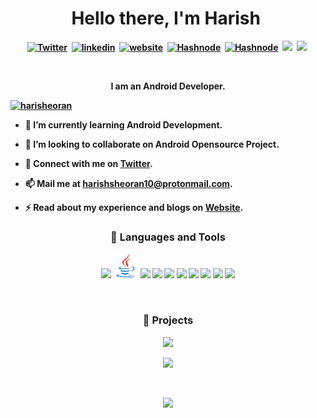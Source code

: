 <p>
  <h1 align="center"><b>Hello there, I'm Harish <img src="https://docs.google.com/uc?export=download&id=166Ecq6uBl61U14OUlkHOHIBv2ArKoumJ" alt="" width="30"></h1>
</p>

<p align="center">
<a href="https://twitter.com/harisheoran"><img src="https://img.shields.io/badge/Twitter-1DA1F2?style=for-the-badge&logo=twitter&logoColor=white" alt="Twitter" target="_blank" /></a>&nbsp;
<a href="https://www.linkedin.com/in/harishsheoran01/"><img src="https://img.shields.io/badge/LinkedIn-0077B5?style=for-the-badge&logo=linkedin&logoColor=white" alt="linkedin" target="_blank" /></a>&nbsp;
  <a href="https://harisheoran.github.io"><img src="https://img.shields.io/badge/website-000000?style=for-the-badge&logo=About.me&logoColor=white" alt="website" target="_blank" /></a>&nbsp;
<a href="https://sheoranharis.hashnode.dev/"><img src="https://img.shields.io/badge/Hashnode-2962FF?style=for-the-badge&logo=hashnode&logoColor=white" alt="Hashnode" target="_blank"/></a>&nbsp;
  <a href="https://www.reddit.com/user/haris958"><img src="https://img.shields.io/badge/Reddit-FF4500?style=for-the-badge&logo=reddit&logoColor=white" alt="Hashnode" target="_blank"/></a>&nbsp;
   <a href="https://www.youtube.com/channel/UCkL3XhMfEA46NH57gVSb_Fw"><img src="https://img.shields.io/badge/YouTube-FF0000?style=for-the-badge&logo=youtube&logoColor=white" target="_blank"/></a>&nbsp;
  <a href="mailto:harishsheoran10@protonmail.com"><img src="https://img.shields.io/badge/ProtonMail-8B89CC?style=for-the-badge&logo=protonmail&logoColor=white" /target="_blank"></a>&nbsp;
</p>
<br />

<p align="center">I am an Android Developer.</p>

<!--<img align="right"  width="400" src="https://giphy.com/clips/cameronpaulsmith-cat-typing-meme-nuufztgCvyJZIuSkgd">-->

<p align="left"> <a href="https://twitter.com/harisheoran" target="blank"><img src="https://img.shields.io/twitter/follow/harisheoran?logo=twitter&style=for-the-badge" alt="harisheoran" /></a> </p>

- 🔭 I’m currently learning **Android Development**.

- 👯 I’m looking to collaborate on **Android Opensource Project**.

- 💬 Connect with me on **[Twitter](https://twitter.com/harisheoran).**

- 📫 Mail me at **harishsheoran10@protonmail.com**.

- ⚡ Read about my experience and blogs on **[Website](https://harishsheoran.github.io)**.



<h3 align="center"> 💼 Languages and Tools</h3>
<p align="center">
<img src="https://img.shields.io/badge/Kotlin-0095D5?&style=for-the-badge&logo=kotlin&logoColor=white" alt"kotlin">
<img src="https://raw.githubusercontent.com/devicons/devicon/master/icons/java/java-original.svg" alt="java" width="40" height="40"/>
<img src="https://img.shields.io/badge/Firebase-FFCA28.svg?style=for-the-badge&logo=Firebase&logoColor=black">
<img src="https://img.shields.io/badge/IntelliJ_IDEA-000000.svg?style=for-the-badge&logo=intellij-idea&logoColor=white" />
<img src="https://img.shields.io/badge/VIM-%2311AB00.svg?&style=for-the-badge&logo=vim&logoColor=white">
<img src="https://img.shields.io/badge/Android-3DDC84?style=for-the-badge&logo=android&logoColor=white">
<img src="https://img.shields.io/badge/Arch_Linux-1793D1?style=for-the-badge&logo=arch-linux&logoColor=white">
<img src="https://img.shields.io/badge/Hugo-FF4088?style=for-the-badge&logo=hugo&logoColor=white">
<img src="https://img.shields.io/badge/Linux-FCC624?style=for-the-badge&logo=linux&logoColor=black">
 <img src="https://img.shields.io/badge/SQLite-07405E?style=for-the-badge&logo=sqlite&logoColor=white">
</p>



<!--|<a href="https://github.com/Antonio-Riccelli/fight-for-apollo-ticTacToe">Fight For Apollo<a/> | <a href="https://github.com/Antonio-Riccelli/react-markdown-previewer">Markdown Previewer</a>                          |                           
| :----------------: | :-------------------------------------------: |
| <img src="https://github.com/Antonio-Riccelli/fight-for-apollo-ticTacToe/raw/main/demo.gif" width="400" height="300"/> | <img src="https://github.com/Antonio-Riccelli/react-markdown-previewer/raw/main/demo.gif" width="400" height="300"/> | 
| A Rocky IV-inspired Tic Tac Toe game made with React and CSS. | Real time markdown previewer made with React and CSS. |  

| <a href="https://github.com/Antonio-Riccelli/js-roman-numeral-converter">Roman Numeral Converter and Quote Generator</a> | <a href="https://github.com/Antonio-Riccelli/fcc-exercise-tracker">Exercise Tracker</a> |
| :-------------------------------------------: | :----------------: |
| <img src="https://github.com/Antonio-Riccelli/js-roman-numeral-converter/raw/main/public/images/demo4.gif" width="400" height="300"/> | <img src="https://raw.githubusercontent.com/Antonio-Riccelli/mern-exercise-tracker-frontend/main/demo.gif" width="400" height="300"/>|

<br />
-->
<br />

<h3 align="center"> 💼 Projects</h3>
<p align="center">
 <a href="https://github.com/harisheoran/collegehub">
  <img align="" src="https://github-readme-stats.vercel.app/api/pin/?username=harisheoran&repo=collegehub&theme=blue-green" />
</a>
</p>  
<p align="center">
 <a href="https://github.com/harisheoran/memeit">
  <img align="" src="https://github-readme-stats.vercel.app/api/pin/?username=harisheoran&repo=memeit&theme=blue-green" />
</a>
 </p>


 


<br />
<p align="center">
<img src="https://github-readme-stats.vercel.app/api?username=harisheoran&theme=blue-green" width="410"/>
<!--<img src="https://github-readme-stats.vercel.app/api/top-langs/?username=harisheoran&theme=blue-green" width="410">-->                                                                                                             
                                                                                                                   
</p>
